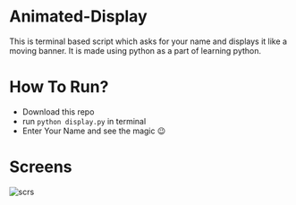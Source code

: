 # Animated-Display
This is terminal based script which asks for your name and displays it like a moving banner.
It is made using python as a part of learning python.

# How To Run?
- Download this repo
- run `python display.py` in terminal
- Enter Your Name and see the magic :wink:

# Screens
![scrs](scrs.png)
